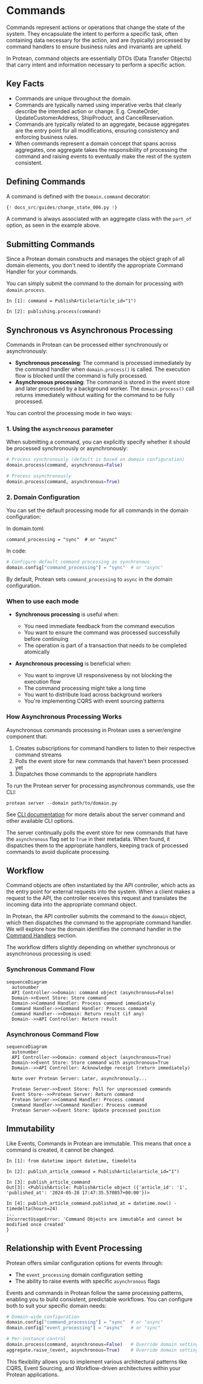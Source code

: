 # Commands

Commands represent actions or operations that change the state of the system.
They encapsulate the intent to perform a specific task, often containing data necessary for the action, and are (typically) processed by command handlers to
ensure business rules and invariants are upheld.

In Protean, command objects are essentially DTOs (Data Transfer Objects) that
carry intent and information necessary to perform a specific action.

## Key Facts

- Commands are unique throughout the domain.
- Commands are typically named using imperative verbs that clearly describe the intended action or change. E.g. CreateOrder, UpdateCustomerAddress,
ShipProduct, and CancelReservation.
- Commands are typically related to an aggregate, because aggregates are the
entry point for all modifications, ensuring consistency and enforcing business
rules.
- When commands represent a domain concept that spans across aggregates, one
aggregate takes the responsibility of processing the command and raising events
to eventually make the rest of the system consistent.

## Defining Commands

A command is defined with the `Domain.command` decorator:

```python hl_lines="13-16"
{! docs_src/guides/change_state_006.py !}
```

A command is always associated with an aggregate class with the `part_of`
option, as seen in the example above.

## Submitting Commands

Since a Protean domain constructs and manages the object graph of all
domain elements, you don't need to identify the appropriate Command Handler
for your commands.

You can simply submit the command to the domain for processing with
`domain.process`.

```shell
In [1]: command = PublishArticle(article_id="1")

In [2]: publishing.process(command)
```

## Synchronous vs Asynchronous Processing

Commands in Protean can be processed either synchronously or asynchronously:

- **Synchronous processing**: The command is processed immediately by the command handler when `domain.process()` is called. The execution flow is blocked until the command is fully processed.
- **Asynchronous processing**: The command is stored in the event store and later processed by a background worker. The `domain.process()` call returns immediately without waiting for the command to be fully processed.

You can control the processing mode in two ways:

### 1. Using the `asynchronous` parameter

When submitting a command, you can explicitly specify whether it should be processed synchronously or asynchronously:

```python
# Process synchronously (default is based on domain configuration)
domain.process(command, asynchronous=False)

# Process asynchronously
domain.process(command, asynchronous=True)
```

### 2. Domain Configuration

You can set the default processing mode for all commands in the domain configuration:

In domain.toml:

```
command_processing = "sync"  # or "async"
```

In code:

```python
# Configure default command processing as synchronous
domain.config["command_processing"] = "sync"  # or "async"
```

By default, Protean sets `command_processing` to `async` in the domain configuration.

### When to use each mode

- **Synchronous processing** is useful when:
  - You need immediate feedback from the command execution
  - You want to ensure the command was processed successfully before continuing
  - The operation is part of a transaction that needs to be completed atomically

- **Asynchronous processing** is beneficial when:
  - You want to improve UI responsiveness by not blocking the execution flow
  - The command processing might take a long time
  - You want to distribute load across background workers
  - You're implementing CQRS with event sourcing patterns

### How Asynchronous Processing Works

Asynchronous commands processing in Protean uses a server/engine component that:

1. Creates subscriptions for command handlers to listen to their respective command streams
2. Polls the event store for new commands that haven't been processed yet
3. Dispatches those commands to the appropriate handlers

To run the Protean server for processing asynchronous commands, use the CLI:

```shell
protean server --domain path/to/domain.py
```

See [CLI documentation](../cli/index.md) for more details about the server command and other available CLI options.

The server continually polls the event store for new commands that have the `asynchronous` flag set to `True` in their metadata. When found, it dispatches them to the appropriate handlers, keeping track of processed commands to avoid duplicate processing.

## Workflow

Command objects are often instantiated by the API controller, which acts as the
entry point for external requests into the system. When a client makes a
request to the API, the controller receives this request and translates the
incoming data into the appropriate command object.

In Protean, the API controller submits the command to the `domain` object,
which then dispatches the command to the appropriate command handler. We will
explore how the domain identifies the command handler in the
[Command Handlers](./command-handlers.md) section.

The workflow differs slightly depending on whether synchronous or asynchronous processing is used:

### Synchronous Command Flow

```mermaid
sequenceDiagram
  autonumber
  API Controller->>Domain: command object (asynchronous=False)
  Domain->>Event Store: Store command
  Domain->>Command Handler: Process command immediately
  Command Handler->>Command Handler: Process command
  Command Handler-->>Domain: Return result (if any)
  Domain-->>API Controller: Return result
```

### Asynchronous Command Flow

```mermaid
sequenceDiagram
  autonumber
  API Controller->>Domain: command object (asynchronous=True)
  Domain->>Event Store: Store command with asynchronous=True
  Domain-->>API Controller: Acknowledge receipt (return immediately)
  
  Note over Protean Server: Later, asynchronously...
  
  Protean Server->>Event Store: Poll for unprocessed commands
  Event Store-->>Protean Server: Return command
  Protean Server->>Command Handler: Process command
  Command Handler->>Command Handler: Process command
  Protean Server->>Event Store: Update processed position
```

## Immutability

Like Events, Commands in Protean are immutable. This means that once a
command is created, it cannot be changed.

```shell hl_lines="8-14"
In [1]: from datetime import datetime, timedelta

In [2]: publish_article_command = PublishArticle(article_id="1")

In [3]: publish_article_command
Out[3]: <PublishArticle: PublishArticle object ({'article_id': '1', 'published_at': '2024-05-28 17:47:35.570857+00:00'})>

In [4]: publish_article_command.published_at = datetime.now() - timedelta(hours=24)
...
IncorrectUsageError: 'Command Objects are immutable and cannot be modified once created'
}
```

## Relationship with Event Processing

Protean offers similar configuration options for events through:
- The `event_processing` domain configuration setting 
- The ability to raise events with specific `asynchronous` flags

Events and commands in Protean follow the same processing patterns, enabling you to build consistent, predictable workflows. You can configure both to suit your specific domain needs:

```python
# Domain-wide configuration
domain.config["command_processing"] = "sync"  # or "async"
domain.config["event_processing"] = "async"   # or "sync"

# Per-instance control
domain.process(command, asynchronous=False)   # Override domain setting for a specific command
aggregate.raise_(event, asynchronous=True)    # Override domain setting for a specific event
```

This flexibility allows you to implement various architectural patterns like CQRS, Event Sourcing, and Workflow-driven architectures within your Protean applications.